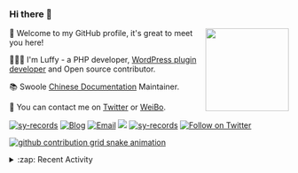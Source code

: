 ### Hi there 👋

<a href="https://github.com/sy-records"><img src="https://cdn.jsdelivr.net/gh/sy-records/staticfile/images/202007/huaji.gif" align="right" height="150"></a>

🎉 Welcome to my GitHub profile, it's great to meet you here!

👨🏻‍💻 I'm Luffy - a PHP developer, [WordPress plugin developer](https://profiles.wordpress.org/shenyanzhi/#content-plugins) and Open source contributor.

📚 Swoole [Chinese Documentation](https://wiki.swoole.com/) Maintainer.

💬 You can contact me on [Twitter](https://twitter.com/lufeidot) or [WeiBo](https://weibo.com/i3l4521).

<a href="https://github.com/sy-records"><img src="https://komarev.com/ghpvc/?username=sy-records" alt="sy-records" /></a>
<a href="https://qq52o.me"><img src="https://img.shields.io/badge/Blog-qq52o.me-blue" alt="Blog" /></a>
<a href="mailto:lufei@php.net"><img src="https://img.shields.io/badge/Email-lufei@php.net-blue" alt="Email" /></a>
<a href="https://github.com/sy-records?tab=followers"><img src="https://img.shields.io/github/followers/sy-records"></a>
<a href="https://cdn.jsdelivr.net/gh/sy-records/staticfile/images/202012/wechat_white.png" title="点击查看公众号二维码"><img src="https://img.shields.io/badge/%E5%85%AC%E4%BC%97%E5%8F%B7-%E6%B2%88%E5%94%81%E5%BF%97-07C160?logo=WeChat" alt="sy-records" /></a>
<a href="https://twitter.com/intent/follow?screen_name=lufeidot"><img src="https://img.shields.io/twitter/follow/lufeidot.svg?style=social&label=Follow%20@lufeidot" alt="Follow on Twitter"></a>

[![github contribution grid snake animation](https://cdn.jsdelivr.net/gh/sy-records/sy-records@output/github-contribution-grid-snake.svg)](https://github.com/sy-records)

<!--
( ๑ˊ•̥▵•)੭₎₎ Welcome to follow me and give me a star :)
-->

<details>
<summary>:zap: Recent Activity</summary>

<!--START_SECTION:activity-->
1. ❗️ Closed issue [#4265](https://github.com/hyperf/hyperf/issues/4265) in [hyperf/hyperf](https://github.com/hyperf/hyperf)
2. 🎉 Merged PR [#140](https://github.com/swoole/library/pull/140) in [swoole/library](https://github.com/swoole/library)
3. 🎉 Merged PR [#114](https://github.com/php/doc-zh/pull/114) in [php/doc-zh](https://github.com/php/doc-zh)
4. 💪 Opened PR [#114](https://github.com/php/doc-zh/pull/114) in [php/doc-zh](https://github.com/php/doc-zh)
5. 🗣 Commented on [#4264](https://github.com/hyperf/hyperf/issues/4264) in [hyperf/hyperf](https://github.com/hyperf/hyperf)
<!--END_SECTION:activity-->

</details>
